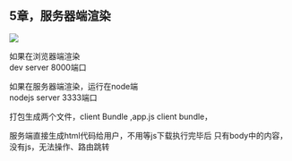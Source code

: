 ## 5章，服务器端渲染


![](https://cloud.githubusercontent.com/assets/499550/17607895/786a415a-5fee-11e6-9c11-45a2cfdf085c.png)


 
 如果在浏览器端渲染   
 dev server 8000端口
 
 如果在服务器端渲染，运行在node端  
 nodejs server 3333端口
 
 打包生成两个文件，client Bundle ,app.js
 client bundle，   
 
 服务端直接生成html代码给用户，不用等js下载执行完毕后 
 只有body中的内容，没有js，无法操作、路由跳转
 